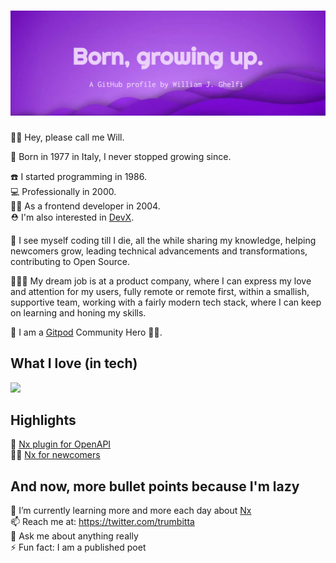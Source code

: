 # ![Born, growing up. A GitHub profile by William J. Ghelfi](header.jpeg)

👋🏻 Hey, please call me Will.

🐣 Born in 1977 in Italy, I never stopped growing since.

☎️ I started programming in 1986.  
💻 Professionally in 2000.  
💅🏻 As a frontend developer in 2004.  
⛑ I'm also interested in [DevX](https://devxconf.org/).

🔮 I see myself coding till I die, all the while sharing my knowledge, helping newcomers grow, leading technical advancements and transformations, contributing to Open Source.

👨🏻‍💻 My dream job is at a product company, where I can express my love and attention for my users, fully remote or remote first, within a smallish, supportive team, working with a fairly modern tech stack, where I can keep on learning and honing my skills.

🍊 I am a [Gitpod](https://github.com/gitpod-io) Community Hero 🦸🏻.

## What I love (in tech)

<a href="https://git.io/typing-svg" style="display:inline-flex;align-items:center;" title="frontend+development, remote work, UX, FrontendOps, content+marketing, a11y, Nrwl+Nx. -Made with Typing SVG."><img src="https://readme-typing-svg.herokuapp.com?color=913CD2&size=30&vCenter=true&lines=frontend+development;UX;FrontendOps;content+marketing;a11y;Nrwl+Nx" /></a>

## Highlights

🤖 [Nx plugin for OpenAPI](https://github.com/trumbitta/nx-trumbitta/tree/main/packages/nx-plugin-openapi)  
✍🏻 [Nx for newcomers](https://trumbitta.hashnode.dev/series/nx)  

## And now, more bullet points because I'm lazy

🌱 I’m currently learning more and more each day about [Nx](https://github.com/nrwl/nx)  
📫 Reach me at: https://twitter.com/trumbitta  
💬 Ask me about anything really  
⚡ Fun fact: I am a published poet
